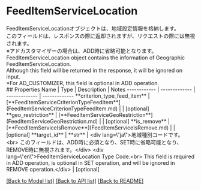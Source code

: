 # FeedItemServiceLocation

<div lang=\"ja\">FeedItemServiceLocationオブジェクトは、地域設定情報を格納します。<br> このフィールドは、レスポンスの際に返却されますが、リクエストの際には無視されます。<br> ※アドカスタマイザーの場合は、ADD時に省略可能となります。</div> <div lang=\"en\">FeedItemServiceLocation object contains the information of Geographic FeedItemServiceLocation.<br> Although this field will be returned in the  response, it will be ignored on input.<br> *For AD_CUSTOMIZER, this field is optional in ADD operation.</div> 
## Properties
Name | Type | Description | Notes
------------ | ------------- | ------------- | -------------
**criterion_type_feed_item** | [**FeedItemServiceCriterionTypeFeedItem**](FeedItemServiceCriterionTypeFeedItem.md) |  | [optional] 
**geo_restriction** | [**FeedItemServiceGeoRestriction**](FeedItemServiceGeoRestriction.md) |  | [optional] 
**is_remove** | [**FeedItemServiceIsRemove**](FeedItemServiceIsRemove.md) |  | [optional] 
**target_id** | **str** | &lt;div lang&#x3D;\&quot;ja\&quot;&gt;地域種別コードです。&lt;br&gt; このフィールドは、ADD時に必須となり、SET時に省略可能となり、REMOVE時に無視されます。&lt;/div&gt; &lt;div lang&#x3D;\&quot;en\&quot;&gt;FeedItemServiceLocation Type Code.&lt;br&gt; This field is required in ADD operation, is optional in SET operation, and will be ignored in REMOVE operation.&lt;/div&gt;  | [optional] 

[[Back to Model list]](../README.md#documentation-for-models) [[Back to API list]](../README.md#documentation-for-api-endpoints) [[Back to README]](../README.md)


